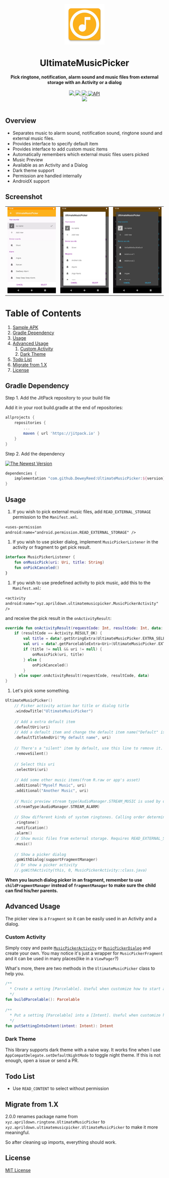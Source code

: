 <div align="center">
  <img src="https://github.com/DeweyReed/UltimateMusicPicker/blob/master/art/ic_launcher-web.webp?raw=true" height="128" />
</div>

<h1 align="center">UltimateMusicPicker</h1>

<div align="center">
  <strong>Pick ringtone, notification, alarm sound and music files from external storage with an Activity or a dialog</strong>
</div>
</br>
<div align="center">
    <a href="https://android-arsenal.com/details/1/7141">
        <img src="https://img.shields.io/badge/Android%20Arsenal-UltimateMusicPicker-green.svg?style=flat"/>
    </a>
    <a href="https://travis-ci.org/DeweyReed/UltimateMusicPicker">
        <img src="https://travis-ci.org/DeweyReed/UltimateMusicPicker.svg?branch=master"/>
    </a>
    <a href="https://jitpack.io/#DeweyReed/UltimateMusicPicker">
        <img src="https://jitpack.io/v/DeweyReed/UltimateMusicPicker.svg"/>
    </a>
    <a href="https://android-arsenal.com/api?level=14">
        <img src="https://img.shields.io/badge/API-14%2B-brightgreen.svg?style=flat" border="0" alt="API">
    </a>
    </br>
    <a href="https://github.com/DeweyReed/UltimateMusicPicker/blob/master/README_ZH.md">
        <img src="https://img.shields.io/badge/Translation-%E4%B8%AD%E6%96%87-red.svg">
    </a>
</div>
</br>

## Overview

- Separates music to alarm sound, notification sound, ringtone sound and external music files.
- Provides interface to specify default item
- Provides interface to add custom music items
- Automatically remembers which external music files users picked
- Music Preview
- Available as an Activity and a Dialog
- Dark theme support
- Permission are handled internally
- AndroidX support

## Screenshot

||||
|:-:|:-:|:-:|
|![Activity](https://github.com/DeweyReed/UltimateMusicPicker/blob/master/art/activity.webp?raw=true)|![Dialog](https://github.com/DeweyReed/UltimateMusicPicker/blob/master/art/dialog.webp?raw=true)|![Dark](https://github.com/DeweyReed/UltimateMusicPicker/blob/master/art/dark.webp?raw=true)|

# Table of Contents

1. [Sample APK](https://github.com/DeweyReed/UltimateMusicPicker/releases)
1. [Gradle Dependency](#gradle-dependency)
1. [Usage](#usage)
1. [Advanced Usage](#advanced-usage)
    1. [Custom Activity](#custom-activity)
    1. [Dark Theme](#dark-theme)
1. [Todo List](#todo-list)
1. [Migrate from 1.X](#migrate-from-1.X)
1. [License](#license)

## Gradle Dependency

Step 1. Add the JitPack repository to your build file

Add it in your root build.gradle at the end of repositories:

```Groovy
allprojects {
    repositories {
        ...
        maven { url 'https://jitpack.io' }
    }
}
```

Step 2. Add the dependency

[![The Newest Version](https://jitpack.io/v/DeweyReed/UltimateMusicPicker.svg)](https://jitpack.io/#DeweyReed/UltimateMusicPicker)

```Groovy
dependencies {
    implementation "com.github.DeweyReed:UltimateMusicPicker:${version}"
}
```

## Usage

1. If you wish to pick external music files, add `READ_EXTERNAL_STORAGE` permission to the `Manifest.xml`.

`<uses-permission android:name="android.permission.READ_EXTERNAL_STORAGE" />`

1. If you wish to use picker dialog, implement `MusicPickerListener` in the activity or fragment to get pick result.

```Kotlin
interface MusicPickerListener {
    fun onMusicPick(uri: Uri, title: String)
    fun onPickCanceled()
}
```

1. If you wish to use predefined activity to pick music, add this to the `Manifest.xml`:

`<activity android:name="xyz.aprildown.ultimatemusicpicker.MusicPickerActivity" />`

and receive the pick result in the `onActivityResult`:

```Kotlin
override fun onActivityResult(requestCode: Int, resultCode: Int, data: Intent?) {
    if (resultCode == Activity.RESULT_OK) {
        val title = data?.getStringExtra(UltimateMusicPicker.EXTRA_SELECTED_TITLE)
        val uri = data?.getParcelableExtra<Uri>(UltimateMusicPicker.EXTRA_SELECTED_URI)
        if (title != null && uri != null) {
            onMusicPick(uri, title)
        } else {
            onPickCanceled()
        }
    } else super.onActivityResult(requestCode, resultCode, data)
}
```

1. Let's pick some something.

```Kotlin
UltimateMusicPicker()
    // Picker activity action bar title or dialog title
    .windowTitle("UltimateMusicPicker")

    // Add a extra default item
    .defaultUri(uri)
    // Add a default item and change the default item name("Default" is used otherwise)
    .defaultTitleAndUri("My default name", uri)

    // There's a "silent" item by default, use this line to remove it.
    .removeSilent()

    // Select this uri
    .selectUri(uri)

    // Add some other music items(from R.raw or app's asset)
    .additional("Myself Music", uri)
    .additional("Another Music", uri)

    // Music preview stream type(AudioManager.STREAM_MUSIC is used by default)
    .streamType(AudioManager.STREAM_ALARM)

    // Show different kinds of system ringtones. Calling order determines their display order.
    .ringtone()
    .notification()
    .alarm()
    // Show music files from external storage. Requires READ_EXTERNAL_STORAGE permission.
    .music()

    // Show a picker dialog
    .goWithDialog(supportFragmentManager)
    // Or show a picker activity
    //.goWithActivity(this, 0, MusicPickerActivity::class.java)
```

**When you launch dialog picker in an fragment, remember to use `childFragmentManager` instead of `fragmentManager` to make sure the child can find his/her parents.**

## Advanced Usage

The picker view is a `Fragment` so it can be easily used in an Activity and a dialog.

### Custom Activity

Simply copy and paste [`MusicPickerActivity`](https://github.com/DeweyReed/UltimateMusicPicker/blob/master/library/src/main/java/xyz/aprildown/ringtone/MusicPickerActivity.kt) or [`MusicPickerDialog`](https://github.com/DeweyReed/UltimateMusicPicker/blob/master/library/src/main/java/xyz/aprildown/ringtone/MusicPickerDialog.kt) and create your own. You may notice it's just a wrapper for `MusicPickerFragment` and it can be used in many places(like in a `ViewPager`?)

What's more, there are two methods in the `UltimateMusicPicker` class to help you.

```Kotlin
/**
  * Create a setting [Parcelable]. Useful when customize how to start activity
  */
fun buildParcelable(): Parcelable

/**
  * Put a setting [Parcelable] into a [Intent]. Useful when customize how to start activity
  */
fun putSettingIntoIntent(intent: Intent): Intent
```

### Dark Theme

This library supports dark theme with a naive way. It works fine when I use `AppCompatDelegate.setDefaultNightMode` to toggle night theme. If this is not enough, open a issue or send a PR.

## Todo List

- Use `READ_CONTENT` to select without permission

## Migrate from 1.X

2.0.0 renames package name from `xyz.aprildown.ringtone.UltimateMusicPicker` to `xyz.aprildown.ultimatemusicpicker.UltimateMusicPicker` to make it more meaningful.

So after cleaning up imports, everything should work.

## License

[MIT License](https://github.com/DeweyReed/UltimateMusicPicker/blob/master/LICENSE)